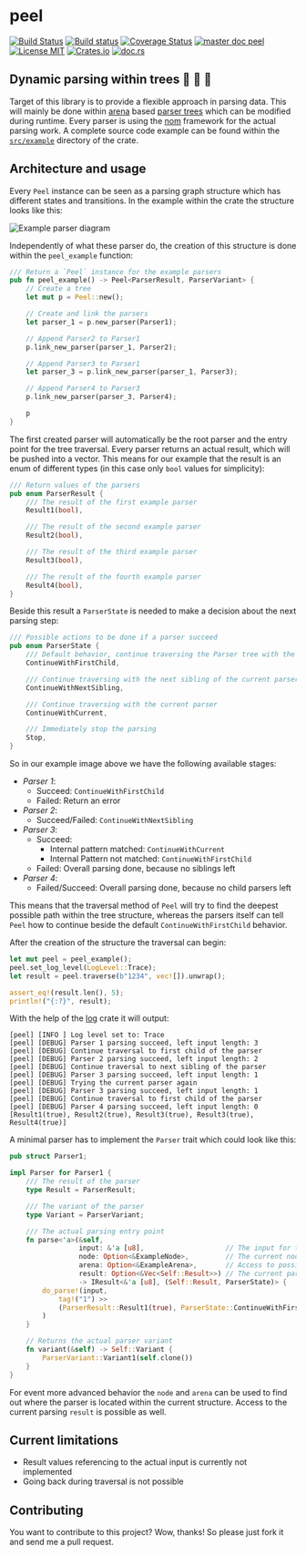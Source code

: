 # peel
[![Build Status](https://travis-ci.org/saschagrunert/peel.svg)](https://travis-ci.org/saschagrunert/peel) [![Build status](https://ci.appveyor.com/api/projects/status/i67yq6yij2k17iwc?svg=true)](https://ci.appveyor.com/project/saschagrunert/peel) [![Coverage Status](https://coveralls.io/repos/github/saschagrunert/peel/badge.svg?branch=master)](https://coveralls.io/github/saschagrunert/peel?branch=master) [![master doc peel](https://img.shields.io/badge/master_doc-peel-blue.svg)](https://saschagrunert.github.io/peel) [![License MIT](https://img.shields.io/badge/license-MIT-blue.svg)](https://github.com/saschagrunert/peel/blob/master/LICENSE) [![Crates.io](https://img.shields.io/crates/v/peel.svg)](https://crates.io/crates/peel) [![doc.rs](https://docs.rs/peel/badge.svg)](https://docs.rs/peel)
## Dynamic parsing within trees 🌲 🌳 🌴
Target of this library is to provide a flexible approach in parsing data. This will mainly be done within
[arena](https://en.wikipedia.org/wiki/Region-based_memory_management) based
[parser trees](https://en.wikipedia.org/wiki/Parse_tree) which can be modified during runtime. Every parser is using the
[nom](https://github.com/Geal/nom) framework for the actual parsing work. A complete source code example can be found
within the [`src/example`](https://github.com/saschagrunert/peel/tree/master/src/example) directory of the crate.

## Architecture and usage
Every `Peel` instance can be seen as a parsing graph structure which has different states and transitions. In the
example within the crate the structure looks like this:

![Example parser diagram](.github/example.png)

Independently of what these parser do, the creation of this structure is done within the `peel_example` function:

```rust
/// Return a `Peel` instance for the example parsers
pub fn peel_example() -> Peel<ParserResult, ParserVariant> {
    // Create a tree
    let mut p = Peel::new();

    // Create and link the parsers
    let parser_1 = p.new_parser(Parser1);

    // Append Parser2 to Parser1
    p.link_new_parser(parser_1, Parser2);

    // Append Parser3 to Parser1
    let parser_3 = p.link_new_parser(parser_1, Parser3);

    // Append Parser4 to Parser3
    p.link_new_parser(parser_3, Parser4);

    p
}
```

The first created parser will automatically be the root parser and the entry point for the tree traversal. Every parser
returns an actual result, which will be pushed into a vector. This means for our example that the result is an enum of
different types (in this case only `bool` values for simplicity):

```rust
/// Return values of the parsers
pub enum ParserResult {
    /// The result of the first example parser
    Result1(bool),

    /// The result of the second example parser
    Result2(bool),

    /// The result of the third example parser
    Result3(bool),

    /// The result of the fourth example parser
    Result4(bool),
}
```

Beside this result a `ParserState` is needed to make a decision about the next parsing step:

```rust
/// Possible actions to be done if a parser succeed
pub enum ParserState {
    /// Default behavior, continue traversing the Parser tree with the next child
    ContinueWithFirstChild,

    /// Continue traversing with the next sibling of the current parser
    ContinueWithNextSibling,

    /// Continue traversing with the current parser
    ContinueWithCurrent,

    /// Immediately stop the parsing
    Stop,
}
```

So in our example image above we have the following available stages:
- *Parser 1*:
    - Succeed: `ContinueWithFirstChild`
    - Failed: Return an error
- *Parser 2*:
    - Succeed/Failed: `ContinueWithNextSibling`
- *Parser 3*:
    - Succeed:
        - Internal pattern matched: `ContinueWithCurrent`
        - Internal Pattern not matched: `ContinueWithFirstChild`
    - Failed: Overall parsing done, because no siblings left
- *Parser 4*:
    - Failed/Succeed: Overall parsing done, because no child parsers left

This means that the traversal method of `Peel` will try to find the deepest possible path within the tree structure,
whereas the parsers itself can tell `Peel` how to continue beside the default `ContinueWithFirstChild` behavior.

After the creation of the structure the traversal can begin:

```rust
let mut peel = peel_example();
peel.set_log_level(LogLevel::Trace);
let result = peel.traverse(b"1234", vec![]).unwrap();

assert_eq!(result.len(), 5);
println!("{:?}", result);
```

With the help of the [log](https://crates.io/crates/log) crate it will output:
```
[peel] [INFO ] Log level set to: Trace
[peel] [DEBUG] Parser 1 parsing succeed, left input length: 3
[peel] [DEBUG] Continue traversal to first child of the parser
[peel] [DEBUG] Parser 2 parsing succeed, left input length: 2
[peel] [DEBUG] Continue traversal to next sibling of the parser
[peel] [DEBUG] Parser 3 parsing succeed, left input length: 1
[peel] [DEBUG] Trying the current parser again
[peel] [DEBUG] Parser 3 parsing succeed, left input length: 1
[peel] [DEBUG] Continue traversal to first child of the parser
[peel] [DEBUG] Parser 4 parsing succeed, left input length: 0
[Result1(true), Result2(true), Result3(true), Result3(true), Result4(true)]
```

A minimal parser has to implement the `Parser` trait which could look like this:
```rust
pub struct Parser1;

impl Parser for Parser1 {
    /// The result of the parser
    type Result = ParserResult;

    /// The variant of the parser
    type Variant = ParserVariant;

    /// The actual parsing entry point
    fn parse<'a>(&self,
                 input: &'a [u8],                    // The input for the parser
                 node: Option<&ExampleNode>,         // The current node within the tree
                 arena: Option<&ExampleArena>,       // Access to possible other nodes via the arena
                 result: Option<&Vec<Self::Result>>) // The current parsing result
                 -> IResult<&'a [u8], (Self::Result, ParserState)> {
        do_parse!(input,
            tag!("1") >>
            (ParserResult::Result1(true), ParserState::ContinueWithFirstChild)
        )
    }

    // Returns the actual parser variant
    fn variant(&self) -> Self::Variant {
        ParserVariant::Variant1(self.clone())
    }
}
```

For event more advanced behavior the `node` and `arena` can be used to find out where the parser is located within the
current structure. Access to the current parsing `result` is possible as well.

## Current limitations
- Result values referencing to the actual input is currently not implemented
- Going back during traversal is not possible

## Contributing
You want to contribute to this project? Wow, thanks! So please just fork it and send me a pull request.
